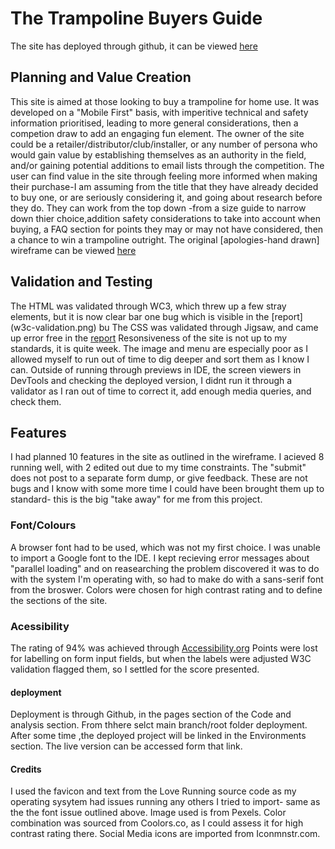 # The Trampoline Buyers Guide

The site has deployed through github, it can be viewed [here](https://emhmoloney.github.io/Trampoline-Buyers-Guide/)

## Planning and Value Creation

This site is aimed at those looking to buy a trampoline for home use.
It was developed on a "Mobile First" basis, with imperitive technical and safety information prioritised, leading to more general considerations, then a competion draw to add an engaging fun element.
The owner of the site could be a retailer/distributor/club/installer, or any number of persona who would gain value by establishing themselves as an authority in the field, and/or gaining potential additions to email lists through the competition.
The user can find value in the site through feeling more informed when making their purchase-I am assuming from the title that they have already decided to buy one, or are seriously considering it, and going about research before they do. They can work from the top down -from a size guide to narrow down thier choice,addition safety considerations to take into account when buying, a FAQ section for points they may or may not have considered, then a chance to win a trampoline outright.
The original [apologies-hand drawn] wireframe can be viewed [here](Wireframe-Trampoline-buyers-guide.png)

## Validation and Testing

The HTML was validated through WC3, which threw up a few stray elements, but it is now clear bar one bug which is visible in the [report] (w3c-validation.png) bu
The CSS was validated through Jigsaw, and came up error free in the [report](jigsaw-validation.png)
Resonsiveness of the site is not up to my standards, it is quite week. The image and menu are especially poor as I allowed myself to run out of time to dig deeper and sort them as I know I can. Outside of running through previews in IDE, the screen viewers in DevTools and checking the deployed version, I didnt run it through a validator as I ran out of time to correct it, add enough media queries, and check them.

## Features

I had planned 10 features in the site as outlined in the wireframe.
I acieved 8 running well, with 2 edited out due to my time constraints.
The "submit" does not post to a separate form dump, or give feedback. These are not bugs and I know with some more time I could have been brought them up to standard- this is the big "take away" for me from this project.

### Font/Colours

A browser font had to be used, which was not my first choice. I was unable to import a Google font to the IDE. I kept recieving error messages about "parallel loading" and on reasearching the problem discovered it was to do with the system I'm operating with, so had to make do with a sans-serif font from the broswer.
Colors were chosen for high contrast rating and to define the sections of the site.

### Acessibility

The rating of 94% was achieved through [Accessibility.org](accessibility-validation.png)
Points were lost for labelling on form input fields, but when the labels were adjusted W3C validation flagged them, so I settled for the score presented.

#### deployment
Deployment is through Github, in the pages section of the Code and analysis section. From thhere selct main branch/root folder deployment.
After some time ,the deployed project will be linked in the Environments section. The live version can be accessed form that link.

#### Credits

I used the favicon and text from the Love Running source code as my operating sysytem had issues running any others I tried to import- same as the the font issue outlined above.
Image used is from Pexels.
Color combination was sourced from Coolors.co, as I could assess it for high contrast rating there.
Social Media icons are imported from Iconmnstr.com.
